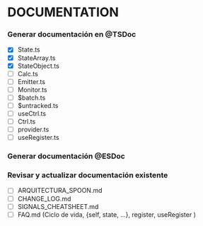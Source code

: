 # DOCUMENTATION

### Generar documentación en @TSDoc

- [x] State.ts
- [x] StateArray.ts
- [x] StateObject.ts
- [ ] Calc.ts
- [ ] Emitter.ts
- [ ] Monitor.ts
- [ ] $batch.ts
- [ ] $untracked.ts
- [ ] useCtrl.ts
- [ ] Ctrl.ts
- [ ] provider.ts
- [ ] useRegister.ts

### Generar documentación @ESDoc

### Revisar y actualizar documentación existente

- [ ] ARQUITECTURA_SPOON.md
- [ ] CHANGE_LOG.md
- [ ] SIGNALS_CHEATSHEET.md
- [ ] FAQ.md (Ciclo de vida, {self, state, ...}, register, useRegister )
